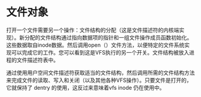 # 文件对象

打开一个文件需要另一个操作：文件结构的分配（这是文件描述符的内核端实现）。新分配的文件结构通过指向数据项的指针和一组文件操作成员函数初始化。这些数据取自inode数据。然后调用open（）文件方法，以便特定的文件系统实现可以完成它的工作。您可以看到这是VFS执行的另一个开关。文件结构被放入进程的文件描述符表中。

通过使用用户空间文件描述符获取适当的文件结构，然后调用所需的文件结构方法来完成文件的读取、写入和关闭（以及其他各种VFS操作）。只要文件是打开的，它就保持了 dentry 的使用，这反过来意味着vfs inode 仍在使用中。